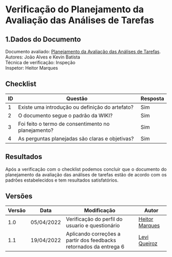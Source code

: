 # Verificação do Planejamento da Avaliação das Análises de Tarefas

## 1.Dados do Documento
Documento avaliado: [Planejamento da Avaliação das Análises de Tarefas](../Design_avaliacao_desenv/nivel1/PlanejamentoAnaliseTarefas.md). <br>
Autores: João Alves e Kevin Batista<br>
Técnica de verificação: Inspeção<br>
Inspetor: Heitor Marques<br>

## Checklist
|ID|Questão|Resposta|
|--|--|--|
|1|Existe uma introdução ou definição do artefato?|Sim|
|2|O documento segue o padrão da WIKI?|Sim|
|3|Foi feito o termo de consentimento no planejamento?|Sim|
|4|As perguntas planejadas são claras e objetivas?|Sim|

## Resultados
<div style="text-align: justify">
Após a verificação com o checklist podemos concluir que o documento do planejamento da avaliação das análises de tarefas estão de acordo com os padrões estabelecidos e tem resultados satisfatórios.
</div>

## Versões
| Versão | Data | Modificação | Autor |
|--|--|--|--|
| 1.0 | 05/04/2022 | Verificação do perfil do usuario e questionário|[Heitor Marques](github.com/heitormsb) |
|1.1|19/04/2022| Aplicando correções a partir dos feedbacks retornados da entrega 6 | [Levi Queiroz](https://github.com/LeviQ27)||